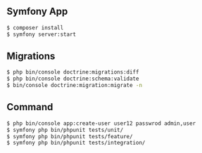 Symfony App
--------------
```bash
$ composer install
$ symfony server:start
```

Migrations 
--------------
```bash 
$ php bin/console doctrine:migrations:diff
$ php bin/console doctrine:schema:validate
$ bin/console doctrine:migration:migrate -n
```

Command
--------------
```bash
$ php bin/console app:create-user user12 passwrod admin,user
$ symfony php bin/phpunit tests/unit/
$ symfony php bin/phpunit tests/feature/
$ symfony php bin/phpunit tests/integration/
```
